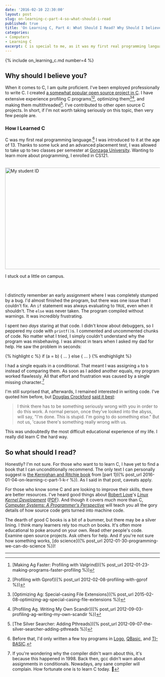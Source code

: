 ```yaml
---
date: '2016-02-10 22:30:00'
layout: post
slug: on-learning-c-part-4-so-what-should-i-read
published: true
title: 'On Learning C, Part 4: What Should I Read? Why Should I believe you?'
categories:
- Computers
- Learning C
excerpt: C is special to me, as it was my first real programming language.
---
```


{% include on_learning_c.md number=4 %}

## Why should I believe you?

When it comes to C, I am quite proficient. I've been employed professionally to write C. I created [a somewhat popular open source project in C](/ag/). I have extensive experience profiling C programs[^1][^2], optimizing them[^3][^4], and making them multithreaded[^5]. I've contributed to other open source C projects. In short, if I'm not worth taking seriously on this topic, then very few people are.


### How I Learned C

C was my first real programming language.[^6] I was introduced to it at the age of 13. Thanks to some luck and an advanced placement test, I was allowed to take up to two classes per semester at [Gonzaga University](https://en.wikipedia.org/wiki/Gonzaga_University). Wanting to learn more about programming, I enrolled in CS121.

<br />

<img alt="My student ID" src="/images/student_id.jpg" style="width: 512px; height: 330px;" />

I stuck out a little on campus.

<br />

I distinctly remember an early assignment where I was completely stumped by a bug. I'd almost finished the program, but there was one issue that I couldn't fix. An `if` statement was always evaluating to `TRUE`, even when it shouldn't. The `else` was never taken. The program compiled without warnings. It was incredibly frustrating.

I spent *two days* staring at that code. I didn't know about debuggers, so I peppered my code with `printf()`s. I commented and uncommented chunks of code. No matter what I tried, I simply couldn't understand why the program was misbehaving. I was almost in tears when I asked my dad for help. He saw the problem in seconds:

{% highlight c %}
if (a = b) {
  ...
} else {
  ...
}
{% endhighlight %}

I had a single equals in a conditional. That meant I was assigning `a` to `b` instead of comparing them. As soon as I added another equals, my program worked flawlessly. All that effort and frustration was caused by a single missing character.[^7]

I'm still surprised that, afterwards, I remained interested in writing code. I've quoted him before, but [Douglas Crockford](http://www.crockford.com/) [said it best](http://www.youtube.com/watch?v=taaEzHI9xyY#t=26m50s):

>I think there has to be something seriously wrong with you in order to do this work. A normal person, once they've looked into the abyss, will say, "I'm done. This is stupid. I'm going to do something else." But not us, 'cause there's something really wrong with us.

This was undoubtedly the most difficult educational experience of my life. I really did learn C the hard way.


## So what should I read?

Honestly? I'm not sure. For those who want to to learn C, I have yet to find a book that I can unconditionally recommend. The only text I can personally suggest is [the Kernighan and Ritchie book](https://en.wikipedia.org/wiki/The_C_Programming_Language) from [part 1]({% post_url 2016-01-04-on-learning-c-part-1-k-r %}). As I said in that post, caveats apply.

For those who know some C and are looking to improve their skills, there are better resources. I've heard good things about [Robert Love](https://www.rlove.org/)'s [*Linux Kernel Development*](http://www.amazon.com/Linux-Kernel-Development-3rd-Edition/dp/0672329468) ([PDF](https://doc.lagout.org/operating%20system%20/linux/Linux%20Kernel%20Development%2C%203rd%20Edition.pdf)). And though it covers *much* more than C, [*Computer Systems: A Programmer's Perspective*](http://www.amazon.com/Computer-Systems-Programmers-Perspective-Edition/dp/0136108040) will teach you all the gory details of how source code gets turned into machine code.

<!-- There are also a few resources I haven't reviewed, bu
[Modern C](http://icube-icps.unistra.fr/index.php/File:ModernC.pdf) by [Jens Gustedt](http://icube-icps.unistra.fr/index.php/Jens_Gustedt)

C Programming: A Modern Approach

http://www.amazon.com/Programming-Modern-Approach-2nd-Edition/dp/0393979504/
 -->

The dearth of good C books is a bit of a bummer, but there may be a silver lining. I think many learners rely too much on books. It's often more educational to poke around on your own. Read other people's code. Examine open source projects. Ask others for help. And if you're not sure how something works, [do science]({% post_url 2012-01-30-programming-we-can-do-science %})!

---

[^1]: [Making Ag Faster: Profiling with Valgrind]({% post_url 2012-01-23-making-programs-faster-profiling %})

[^2]: [Profiling with Gprof]({% post_url 2012-02-08-profiling-with-gprof %})

[^3]: [Optimizing Ag: Special-casing File Extensions]({% post_url 2015-02-08-optimizing-ag-special-casing-file-extensions %})

[^4]: [Profiling Ag. Writing My Own Scandir]({% post_url 2012-09-03-profiling-ag-writing-my-own-scandir %})

[^5]: [The Silver Searcher: Adding Pthreads]({% post_url 2012-09-07-the-silver-searcher-adding-pthreads %})

[^6]: Before that, I'd only written a few toy programs in [Logo](https://en.wikipedia.org/wiki/Logo_%28programming_language%29), [QBasic](https://en.wikipedia.org/wiki/QBasic), and [TI-BASIC](https://en.wikipedia.org/wiki/TI-BASIC).

[^7]: If you're wondering why the compiler didn't warn about this, it's because this happened in 1998. Back then, gcc didn't warn about assignments in conditionals. Nowadays, any sane compiler will complain. How fortunate one is to learn C today. 🙂
